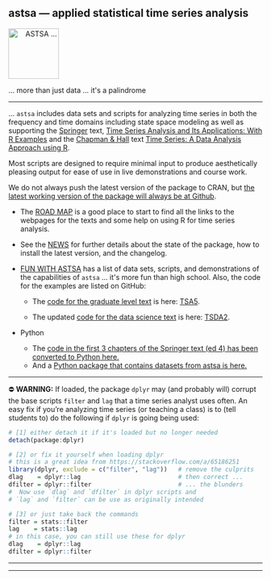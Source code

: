 

## astsa &mdash; applied statistical time series analysis

<img src="https://github.com/nickpoison/astsa/blob/master/fun_with_astsa/figs/astsa.gif" alt="&nbsp; &nbsp; ASTSA ..."  height="100">

... more than just data ... it's a palindrome

---

... `astsa` includes data sets and scripts for analyzing time series in both the frequency and time domains including state space modeling as well as supporting the [Springer](https://link.springer.com/book/10.1007/978-3-031-70584-7) text, [Time Series Analysis and Its Applications: With R Examples](https://github.com/nickpoison/tsa5/blob/main/textRcode.md)  and the [Chapman & Hall](https://www.routledge.com/Time-Series-A-Data-Analysis-Approach-Using-R/Shumway-Stoffer/p/book/9781041031642) text  [Time Series: A Data Analysis Approach using R](https://github.com/nickpoison/tsda/blob/main/Rcode.md).  

Most scripts are designed to require minimal input to produce aesthetically pleasing output for ease of use in live demonstrations and course work.


We do not always push the latest version of the package to CRAN, but [the latest working version of the package will always be at Github](https://github.com/nickpoison/astsa/).

* The [ROAD MAP](https://nickpoison.github.io/) is a good place to start to find all the links to the webpages for the texts and some help on using R for time series analysis. 
* See the [NEWS](https://github.com/nickpoison/astsa/blob/master/NEWS.md) for further details about the state of the package, how to install the latest version, and the changelog.
* [FUN WITH ASTSA](https://github.com/nickpoison/astsa/blob/master/fun_with_astsa/fun_with_astsa.md) has a list of data sets, scripts, and demonstrations of the capabilities of `astsa` ...  it's more fun than high school. Also, the code for the examples are listed on GitHub:
  * The [code for the graduate level text](https://github.com/nickpoison/tsa5/blob/master/textRcode.md) is here: [TSA5](https://github.com/nickpoison/tsa5/blob/master/textRcode.md).

  * The updated [code for the data science text](https://github.com/nickpoison/tsda2/blob/master/Rcode.md) is here: [TSDA2](https://github.com/nickpoison/tsda2/blob/master/Rcode.md).

* Python

  - The [code in the first 3 chapters of the Springer text (ed 4) has been converted to Python here.](https://github.com/borisgarbuzov/tsa4-python/tree/master/src) 
  - And a [Python package that contains datasets from astsa is here.](https://pypi.org/project/astsadata/) 




---

&#9940; __WARNING:__  If loaded, the package `dplyr` may (and probably will) corrupt the base scripts `filter` and `lag` that a time series analyst uses often. An easy fix if you’re analyzing time series (or teaching a class) is to (tell students to) do the following if `dplyr` is going being used:

```r
# [1] either detach it if it's loaded but no longer needed
detach(package:dplyr)  

# [2] or fix it yourself when loading dplyr 
# this is a great idea from https://stackoverflow.com/a/65186251
library(dplyr, exclude = c("filter", "lag"))   # remove the culprits
dlag    = dplyr::lag                           # then correct ... 
dfilter = dplyr::filter                        # ... the blunders
#  Now use `dlag` and `dfilter` in dplyr scripts and
# `lag` and `filter` can be use as originally intended

# [3] or just take back the commands
filter = stats::filter
lag    = stats::lag
# in this case, you can still use these for dplyr
dlag    = dplyr::lag     
dfilter = dplyr::filter 
```

---

---

<br/><br/>







